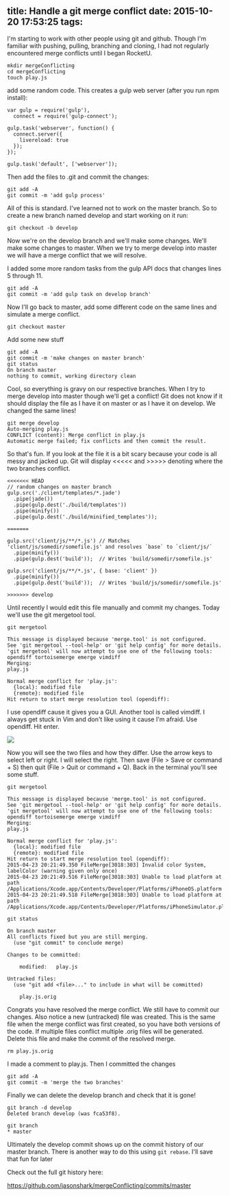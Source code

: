 title: Handle a git merge conflict
date: 2015-10-20 17:53:25
tags:
---

I'm starting to work with other people using git and github. Though I'm familiar with pushing, pulling, branching and cloning, I had not regularly encountered  merge conflicts until I began RocketU.

<!-- more -->

```
mkdir mergeConflicting
cd mergeConflicting
touch play.js
```

add some random code. This creates a gulp web server (after you run npm install):

```
var gulp = require('gulp'),
  connect = require('gulp-connect');

gulp.task('webserver', function() {
  connect.server({
    livereload: true
  });
});
 
gulp.task('default', ['webserver']);
```

Then add the files to .git and commit the changes:

```
git add -A
git commit -m 'add gulp process'
```

All of this is standard. I've learned not to work on the master branch. So to create a new branch named develop and start working on it run:

```
git checkout -b develop
```

Now we're on the develop branch and we'll make some changes. We'll make some changes to master. When we try to merge develop into master we will have a merge conflict that we will resolve.


I added some more random tasks from the gulp API docs that changes lines 5 through 11.
```
git add -A
git commit -m 'add gulp task on develop branch'
```

Now I'll go back to master, add some different code on the same lines and simulate a merge conflict.

```
git checkout master
```
Add some new stuff
```
git add -A
git commit -m 'make changes on master branch'
git status
On branch master
nothing to commit, working directory clean
```

Cool, so everything is gravy on our respective branches. When I try to merge develop into master though we'll get a conflict! Git does not know if it should display the file as I have it on master or as I have it on develop. We changed the same lines!

```
git merge develop
Auto-merging play.js
CONFLICT (content): Merge conflict in play.js
Automatic merge failed; fix conflicts and then commit the result.
```

So that's fun. If you look at the file it is a bit scary because your code is all messy and jacked up. Git will display <<<<< and >>>>> denoting where the two branches conflict.

```
<<<<<<< HEAD
// random changes on master branch
gulp.src('./client/templates/*.jade')
  .pipe(jade())
  .pipe(gulp.dest('./build/templates'))
  .pipe(minify())
  .pipe(gulp.dest('./build/minified_templates'));

=======

gulp.src('client/js/**/*.js') // Matches 'client/js/somedir/somefile.js' and resolves `base` to `client/js/`
  .pipe(minify())
  .pipe(gulp.dest('build'));  // Writes 'build/somedir/somefile.js'

gulp.src('client/js/**/*.js', { base: 'client' })
  .pipe(minify())
  .pipe(gulp.dest('build'));  // Writes 'build/js/somedir/somefile.js'
  
>>>>>>> develop
```

Until recently I would edit this file manually and commit my changes. Today we'll use the git mergetool tool.

```
git mergetool

This message is displayed because 'merge.tool' is not configured.
See 'git mergetool --tool-help' or 'git help config' for more details.
'git mergetool' will now attempt to use one of the following tools:
opendiff tortoisemerge emerge vimdiff
Merging:
play.js

Normal merge conflict for 'play.js':
  {local}: modified file
  {remote}: modified file
Hit return to start merge resolution tool (opendiff):
```

I use opendiff cause it gives you a GUI. Another tool is called vimdiff. I always get stuck in Vim and don't like using it cause I'm afraid. Use opendiff. Hit enter.

![](/content/images/2015/04/Screen-Shot-2015-04-23-at-8-22-13-PM.png)

Now you will see the two files and how they differ. Use the arrow keys to select left or right. I will select the right. Then save (File > Save or command + S) then quit (File > Quit or command + Q). Back in the terminal you'll see some stuff.

```
git mergetool

This message is displayed because 'merge.tool' is not configured.
See 'git mergetool --tool-help' or 'git help config' for more details.
'git mergetool' will now attempt to use one of the following tools:
opendiff tortoisemerge emerge vimdiff
Merging:
play.js

Normal merge conflict for 'play.js':
  {local}: modified file
  {remote}: modified file
Hit return to start merge resolution tool (opendiff): 
2015-04-23 20:21:49.350 FileMerge[3018:303] Invalid color System, labelColor (warning given only once)
2015-04-23 20:21:49.516 FileMerge[3018:303] Unable to load platform at path /Applications/Xcode.app/Contents/Developer/Platforms/iPhoneOS.platform
2015-04-23 20:21:49.518 FileMerge[3018:303] Unable to load platform at path /Applications/Xcode.app/Contents/Developer/Platforms/iPhoneSimulator.platform

git status

On branch master
All conflicts fixed but you are still merging.
  (use "git commit" to conclude merge)

Changes to be committed:

	modified:   play.js

Untracked files:
  (use "git add <file>..." to include in what will be committed)

	play.js.orig
```

Congrats you have resolved the merge conflict. We still have to commit our changes. Also notice a new (untracked) file was created. This is the same file when the merge conflict was first created, so you have both versions of the code. If multiple files conflict multiple .orig files will be generated. Delete this file and make the commit of the resolved merge.

```
rm play.js.orig
```
I made a comment to play.js. Then I committed the changes

```
git add -A
git commit -m 'merge the two branches'
```

Finally we can delete the develop branch and check that it is gone!

```
git branch -d develop 
Deleted branch develop (was fca53f8).

git branch
* master
```

Ultimately the develop commit shows up on the commit history of our master branch. There is another way to do this using `git rebase`. I'll save that fun for later

Check out the full git history here:

https://github.com/jasonshark/mergeConflicting/commits/master